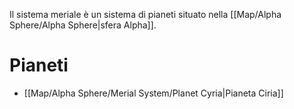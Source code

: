 Il sistema meriale è un sistema di pianeti situato nella [[Map/Alpha Sphere/Alpha Sphere|sfera Alpha]].

# Pianeti

- [[Map/Alpha Sphere/Merial System/Planet Cyria|Pianeta Ciria]]